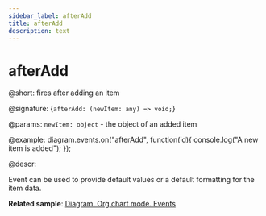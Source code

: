```yaml
---
sidebar_label: afterAdd
title: afterAdd
description: text
---
```


# afterAdd

@short: fires after adding an item

@signature: {`afterAdd: (newItem: any) => void;`}

@params:
`newItem: object` - the object of an added item

@example:
diagram.events.on("afterAdd", function(id){
	console.log("A new item is added");
});

@descr:

Event can be used to provide default values or a default formatting for the item data.

**Related sample**: [Diagram. Org chart mode. Events](https://snippet.dhtmlx.com/l38pct7c)
